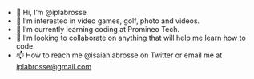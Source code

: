 - 👋 Hi, I’m @iplabrosse
- 👀 I’m interested in video games, golf, photo and videos.
- 🌱 I’m currently learning coding at Promineo Tech.
- 💞️ I’m looking to collaborate on anything that will help me learn how to code. 
- 📫 How to reach me @isaiahlabrosse on Twitter or email me at iplabrosse@gmail.com

<!---
iplabrosse/iplabrosse is a ✨ special ✨ repository because its `README.md` (this file) appears on your GitHub profile.
You can click the Preview link to take a look at your changes.
--->
